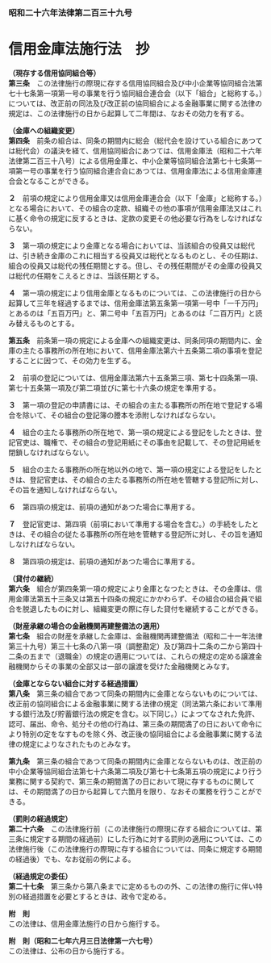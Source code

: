 ### 昭和二十六年法律第二百三十九号  
# 信用金庫法施行法　抄  
  
**（現存する信用協同組合等）**  
**第三条**　この法律施行の際現に存する信用協同組合及び中小企業等協同組合法第七十七条第一項第一号の事業を行う協同組合連合会（以下「組合」と総称する。）については、改正前の同法及び改正前の協同組合による金融事業に関する法律の規定は、この法律施行の日から起算して二年間は、なおその効力を有する。  
  
**（金庫への組織変更）**  
**第四条**　前条の組合は、同条の期間内に総会（総代会を設けている組合にあつては総代会）の議決を経て、信用協同組合にあつては、信用金庫法（昭和二十六年法律第二百三十八号）による信用金庫と、中小企業等協同組合法第七十七条第一項第一号の事業を行う協同組合連合会にあつては、信用金庫法による信用金庫連合会となることができる。  
  
**２**　前項の規定により信用金庫又は信用金庫連合会（以下「金庫」と総称する。）となる場合において、その組合の定款、組織その他の事項が信用金庫法又はこれに基く命令の規定に反するときは、定款の変更その他必要な行為をしなければならない。  
  
**３**　第一項の規定により金庫となる場合においては、当該組合の役員又は総代は、引き続き金庫のこれに相当する役員又は総代となるものとし、その任期は、組合の役員又は総代の残任期間とする。但し、その残任期間がその金庫の役員又は総代の任期をこえるときは、当該任期とする。  
  
**４**　第一項の規定により信用金庫となるものについては、この法律施行の日から起算して三年を経過するまでは、信用金庫法第五条第一項第一号中「一千万円」とあるのは「五百万円」と、第二号中「五百万円」とあるのは「二百万円」と読み替えるものとする。  
  
**第五条**　前条第一項の規定による金庫への組織変更は、同条同項の期間内に、金庫の主たる事務所の所在地において、信用金庫法第六十五条第二項の事項を登記することに因つて、その効力を生ずる。  
  
**２**　前項の登記については、信用金庫法第六十五条第三項、第七十四条第一項、第七十五条第一項及び第二項並びに第七十六条の規定を準用する。  
  
**３**　第一項の登記の申請書には、その組合の主たる事務所の所在地で登記する場合を除いて、その組合の登記簿の謄本を添附しなければならない。  
  
**４**　組合の主たる事務所の所在地で、第一項の規定による登記をしたときは、登記官吏は、職権で、その組合の登記用紙にその事由を記載して、その登記用紙を閉鎖しなければならない。  
  
**５**　組合の主たる事務所の所在地以外の地で、第一項の規定による登記をしたときは、登記官吏は、その組合の主たる事務所の所在地を管轄する登記所に対し、その旨を通知しなければならない。  
  
**６**　第四項の規定は、前項の通知があつた場合に準用する。  
  
**７**　登記官吏は、第四項（前項において準用する場合を含む。）の手続をしたときは、その組合の従たる事務所の所在地を管轄する登記所に対し、その旨を通知しなければならない。  
  
**８**　第四項の規定は、前項の通知があつた場合に準用する。  
  
**（貸付の継続）**  
**第六条**　組合が第四条第一項の規定により金庫となつたときは、その金庫は、信用金庫法第五十三条又は第五十四条の規定にかかわらず、その組合の組合員で組合を脱退したものに対し、組織変更の際に存した貸付を継続することができる。  
  
**（財産承継の場合の金融機関再建整備法の適用）**  
**第七条**　組合の財産を承継した金庫は、金融機関再建整備法（昭和二十一年法律第三十九号）第三十七条の八第一項（調整勘定）及び第四十二条の二から第四十二条の五まで（退職金）の規定の適用については、これらの規定の定める譲渡金融機関からその事業の全部又は一部の譲渡を受けた金融機関とみなす。  
  
**（金庫とならない組合に対する経過措置）**  
**第八条**　第三条の組合であつて同条の期間内に金庫とならないものについては、改正前の協同組合による金融事業に関する法律の規定（同法第六条において準用する銀行法及び貯蓄銀行法の規定を含む。以下同じ。）によつてなされた免許、認可、届出、命令、処分その他の行為は、第三条の期間満了の日において命令により特別の定をなすものを除く外、改正後の協同組合による金融事業に関する法律の規定によりなされたものとみなす。  
  
**第九条**　第三条の組合であつて同条の期間内に金庫とならないものは、改正前の中小企業等協同組合法第七十六条第二項及び第七十七条第五項の規定により行う業務に関する契約で、第三条の期間満了の日において現に存するものに関しては、その期間満了の日から起算して六箇月を限り、なおその業務を行うことができる。  
  
**（罰則の経過規定）**  
**第二十六条**　この法律施行前（この法律施行の際現に存する組合については、第三条に規定する期間の経過前）にした行為に対する罰則の適用については、この法律施行後（この法律施行の際現に存する組合については、同条に規定する期間の経過後）でも、なお従前の例による。  
  
**（経過規定の委任）**  
**第二十七条**　第三条から第八条までに定めるものの外、この法律の施行に伴い特別の経過措置を必要とするときは、政令で定める。  
  
**附　則**  
この法律は、信用金庫法施行の日から施行する。  
  
**附　則（昭和二七年六月三日法律第一六七号）**  
この法律は、公布の日から施行する。  
  
